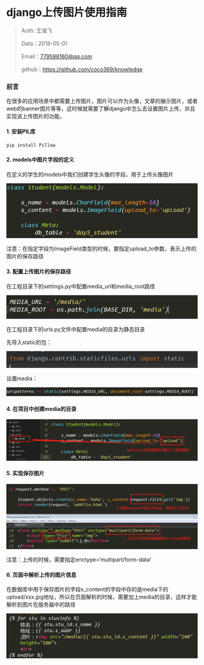 
# django上传图片使用指南

>Auth: 王海飞
>
>Data：2018-05-01
>
>Email：779598160@qq.com
>
>github：https://github.com/coco369/knowledge 

### 前言

在很多的应用场景中都需要上传图片，图片可以作为头像，文章的展示图片，或者web的banner图片等等，这时候就需要了解django中怎么去设置图片上传，并且实现该上传图片的功能。

#### 1. 安装PIL库

```
pip install Pillow
```

#### 2. models中图片字段的定义

在定义的学生的models中我们创建学生头像的字段，用于上传头像图片

![图](images/django_models_image.png)

注意：在指定字段为ImageField类型的时候，要指定upload_to参数，表示上传的图片的保存路径

#### 3. 配置上传图片的保存路径

在工程目录下的settings.py中配置media_url和media_root路径

![图](images/django_image_settings.png)

在工程目录下的urls.py文件中配置media的目录为静态目录

先导入static的包：

![图](images/django_media_static.png)

设置media：

![图](images/django_url_media.png)

#### 4. 在项目中创建media的目录


![图](images/django_models_images_upload.png)

#### 5. 实现保存图片

![图](images/django_html_upload_file.png)

注意：上传的时候，需要指定enctype=‘multipart/form-data’

#### 6. 页面中解析上传的图片信息

在数据库中用于保存图片的字段s_content的字段中存的是media下的upload/xxx.jpg地址，所以在页面解析的时候，需要加上media的目录，这样才能解析到图片在服务器中的路径

![图](images/django_html_src_image.png)

